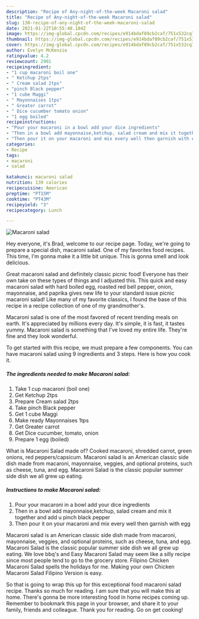```yaml
---
description: "Recipe of Any-night-of-the-week Macaroni salad"
title: "Recipe of Any-night-of-the-week Macaroni salad"
slug: 130-recipe-of-any-night-of-the-week-macaroni-salad
date: 2021-01-22T10:55:40.184Z
image: https://img-global.cpcdn.com/recipes/e914bdaf89cb2caf/751x532cq70/macaroni-salad-recipe-main-photo.jpg
thumbnail: https://img-global.cpcdn.com/recipes/e914bdaf89cb2caf/751x532cq70/macaroni-salad-recipe-main-photo.jpg
cover: https://img-global.cpcdn.com/recipes/e914bdaf89cb2caf/751x532cq70/macaroni-salad-recipe-main-photo.jpg
author: Evelyn McKenzie
ratingvalue: 4.2
reviewcount: 2901
recipeingredient:
- "1 cup macaroni boil one"
- " Ketchup 2tps"
- " Cream salad 2tps"
- "pinch Black pepper"
- "1 cube Maggi"
- " Mayonnaises 1tps"
- " Greater carrot"
- " Dice cucumber tomato onion"
- "1 egg boiled"
recipeinstructions:
- "Pour your macaroni in a bowl add your dice ingredients"
- "Then in a bowl add mayonnaise,ketchup, salad cream and mix it together and add u pinch black pepper"
- "Then pour it on your macaroni and mix every well then garnish with egg"
categories:
- Recipe
tags:
- macaroni
- salad

katakunci: macaroni salad 
nutrition: 139 calories
recipecuisine: American
preptime: "PT15M"
cooktime: "PT43M"
recipeyield: "3"
recipecategory: Lunch

---
```



![Macaroni salad](https://img-global.cpcdn.com/recipes/e914bdaf89cb2caf/751x532cq70/macaroni-salad-recipe-main-photo.jpg)

Hey everyone, it's Brad, welcome to our recipe page. Today, we're going to prepare a special dish, macaroni salad. One of my favorites food recipes. This time, I'm gonna make it a little bit unique. This is gonna smell and look delicious.

Great macaroni salad and definitely classic picnic food! Everyone has their own take on these types of things and I adjusted this. This quick and easy macaroni salad with hard boiled egg, roasted red bell pepper, onion, mayonnaise, and paprika gives new life to your standard issue picnic macaroni salad! Like many of my favorite classics, I found the base of this recipe in a recipe collection of one of my grandmother&#39;s.

Macaroni salad is one of the most favored of recent trending meals on earth. It's appreciated by millions every day. It's simple, it is fast, it tastes yummy. Macaroni salad is something that I've loved my entire life. They're fine and they look wonderful.


To get started with this recipe, we must prepare a few components. You can have macaroni salad using 9 ingredients and 3 steps. Here is how you cook it.

<!--inarticleads1-->

##### The ingredients needed to make Macaroni salad:

1. Take 1 cup macaroni (boil one)
1. Get  Ketchup 2tps
1. Prepare  Cream salad 2tps
1. Take pinch Black pepper
1. Get 1 cube Maggi
1. Make ready  Mayonnaises 1tps
1. Get  Greater carrot
1. Get  Dice cucumber, tomato, onion
1. Prepare 1 egg (boiled)


What is Macaroni Salad made of? Cooked macaroni, shredded carrot, green onions, red peppers/capsicum. Macaroni salad is an American classic side dish made from macaroni, mayonnaise, veggies, and optional proteins, such as cheese, tuna, and egg. Macaroni Salad is the classic popular summer side dish we all grew up eating. 

<!--inarticleads2-->

##### Instructions to make Macaroni salad:

1. Pour your macaroni in a bowl add your dice ingredients
1. Then in a bowl add mayonnaise,ketchup, salad cream and mix it together and add u pinch black pepper
1. Then pour it on your macaroni and mix every well then garnish with egg


Macaroni salad is an American classic side dish made from macaroni, mayonnaise, veggies, and optional proteins, such as cheese, tuna, and egg. Macaroni Salad is the classic popular summer side dish we all grew up eating. We love bbq&#39;s and Easy Macaroni Salad may seem like a silly recipe since most people tend to go to the grocery store. Filipino Chicken Macaroni Salad spells the holidays for me. Making your own Chicken Macaroni Salad Filipino Version is easy. 

So that is going to wrap this up for this exceptional food macaroni salad recipe. Thanks so much for reading. I am sure that you will make this at home. There's gonna be more interesting food in home recipes coming up. Remember to bookmark this page in your browser, and share it to your family, friends and colleague. Thank you for reading. Go on get cooking!
